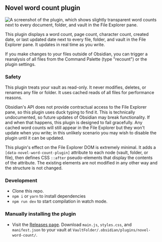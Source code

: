 ## Novel word count plugin

![A screenshot of the plugin, which shows slightly transparent word counts next to every document, folder, and vault in the File Explorer pane.](readme-screenshot-1.png)

This plugin displays a word count, page count, character count, created date, or last updated date next to every file, folder, and vault in the File Explorer pane. It updates in real time as you write.

If you make changes to your files outside of Obsidian, you can trigger a reanalysis of all files from the Command Palette (type "recount") or the plugin settings.

### Safety

This plugin treats your vault as read-only. It never modifies, deletes, or renames any file or folder. It uses cached reads of all files for performance reasons.

Obsidian's API does not provide contractual access to the File Explorer pane, so this plugin uses duck typing to find it. This is technically undocumented, so future updates of Obsidian may break functionality. If and when that happens, this plugin is designed to fail gracefully. Any cached word counts will still appear in the File Explorer but they won't update when you write; in this unlikely scenario you may wish to disable the plugin until it can be updated.

This plugin's effect on the File Explorer DOM is extremely minimal. It adds a `[data-novel-word-count-plugin]` attribute to each node (vault, folder, or file), then defines CSS `::after` pseudo-elements that display the contents of the attribute. The existing elements are not modified in any other way and the structure is not changed.

### Development

- Clone this repo.
- `npm i` or `yarn` to install dependencies
- `npm run dev` to start compilation in watch mode.

### Manually installing the plugin

- Visit the [Releases page](https://github.com/isaaclyman/novel-word-count-obsidian/releases). Download `main.js`, `styles.css`, and `manifest.json` to your vault at `VaultFolder/.obsidian/plugins/novel-word-count/`.